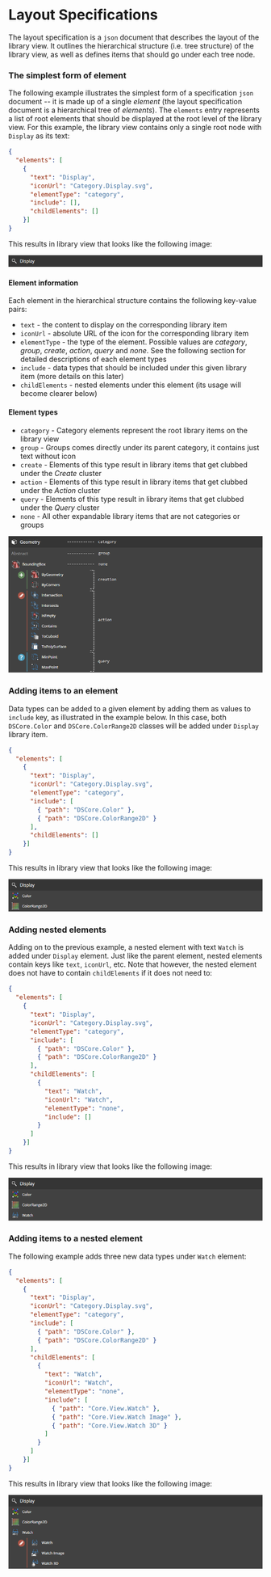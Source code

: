 # Layout Specifications
The layout specification is a `json` document that describes the layout of the library view. It outlines the hierarchical structure (i.e. tree structure) of the library view, as well as defines items that should go under each tree node.

### The simplest form of element
The following example illustrates the simplest form of a specification `json` document -- it is made up of a single *element* (the layout specification document is a hierarchical tree of *elements*). The `elements` entry represents a list of root elements that should be displayed at the root level of the library view. For this example, the library view contains only a single root node with `Display` as its text:

```json
{
  "elements": [
    {
      "text": "Display",
      "iconUrl": "Category.Display.svg",
      "elementType": "category",
      "include": [],
      "childElements": []
    }]
}
```

This results in library view that looks like the following image:

![image](img/layout-category.png?raw=true)

#### Element information
Each element in the hierarchical structure contains the following key-value pairs:

- `text` - the content to display on the corresponding library item
- `iconUrl` - absolute URL of the icon for the corresponding library item
- `elementType` - the type of the element. Possible values are *category*, *group*, *create*, *action*, *query* and *none*. See the following section for detailed descriptions of each element types
- `include` - data types that should be included under this given library item (more details on this later)
- `childElements` - nested elements under this element (its usage will become clearer below)

#### Element types

- `category` - Category elements represent the root library items on the library view
- `group` - Groups comes directly under its parent category, it contains just text without icon
- `create` - Elements of this type result in library items that get clubbed under the *Create* cluster
- `action` - Elements of this type result in library items that get clubbed under the *Action* cluster
- `query` - Elements of this type result in library items that get clubbed under the *Query* cluster
- `none` - All other expandable library items that are not categories or groups

![image](img/layout-element-types.png)

### Adding items to an element
Data types can be added to a given element by adding them as values to `include` key, as illustrated in the example below. In this case, both `DSCore.Color` and `DSCore.ColorRange2D` classes will be added under `Display` library item.

```json
{
  "elements": [
    {
      "text": "Display",
      "iconUrl": "Category.Display.svg",
      "elementType": "category",
      "include": [
        { "path": "DSCore.Color" },
        { "path": "DSCore.ColorRange2D" }
      ],
      "childElements": []
    }]
}
```

This results in library view that looks like the following image:

![image](img/layout-include.png?raw=true)

### Adding nested elements
Adding on to the previous example, a nested element with text `Watch` is added under `Display` element. Just like the parent element, nested elements contain keys like `text`, `iconUrl`, etc. Note that however, the nested element does not have to contain `childElements` if it does not need to:

```json
{
  "elements": [
    {
      "text": "Display",
      "iconUrl": "Category.Display.svg",
      "elementType": "category",
      "include": [
        { "path": "DSCore.Color" },
        { "path": "DSCore.ColorRange2D" }
      ],
      "childElements": [
        {
          "text": "Watch",
          "iconUrl": "Watch",
          "elementType": "none",
          "include": []
        }        
      ]
    }]
}
```

This results in library view that looks like the following image:

![image](img/layout-nested-empty.png?raw=true)

### Adding items to a nested element
The following example adds three new data types under `Watch` element:

```json
{
  "elements": [
    {
      "text": "Display",
      "iconUrl": "Category.Display.svg",
      "elementType": "category",
      "include": [
        { "path": "DSCore.Color" },
        { "path": "DSCore.ColorRange2D" }
      ],
      "childElements": [
        {
          "text": "Watch",
          "iconUrl": "Watch",
          "elementType": "none",
          "include": [
            { "path": "Core.View.Watch" },
            { "path": "Core.View.Watch Image" },
            { "path": "Core.View.Watch 3D" }            
          ]
        }        
      ]
    }]
}
```

This results in library view that looks like the following image:

![image](img/layout-nested-items.png?raw=true)

